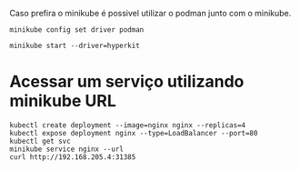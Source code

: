 Caso prefira o minikube é possivel utilizar o podman junto com o minikube.
```
minikube config set driver podman

minikube start --driver=hyperkit
```



# Acessar um serviço utilizando minikube URL
```
kubectl create deployment --image=nginx nginx --replicas=4
kubectl expose deployment nginx --type=LoadBalancer --port=80
kubectl get svc
minikube service nginx --url
curl http://192.168.205.4:31385
```